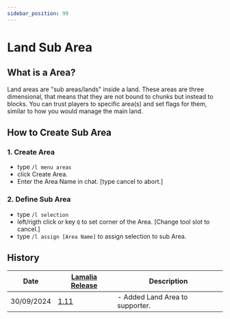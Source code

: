 ```yaml
---
sidebar_position: 99
---
```


# Land Sub Area

## What is a Area?
Land areas are "sub areas/lands" inside a land. These areas are three dimensional, that means that they are not bound to chunks but instead to blocks. You can trust players to specific area(s) and set flags for them, similar to how you would manage the main land.

## How to Create Sub Area

### 1. Create Area 
   
   - type `/l menu areas`
   - click Create Area.
   - Enter the Area Name in chat. [type cancel to abort.]

### 2. Define Sub Area 
   - type `/l selection`
   - left/rigth click or key `Q` to set corner of the Area. [Change tool slot to cancel.] 
   - type `/l assign [Area Name]` to assign selection to sub Area.

## History

| Date | [Lamalia Release](/patchNotes) | Description |
|-------------|-----------|-------------|
| 30/09/2024 | [1.11](/patchNotes#patch-111) | - Added Land Area to supporter. |